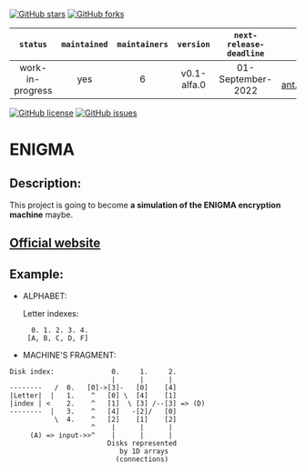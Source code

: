 [![GitHub stars](https://img.shields.io/github/stars/JENOT-ANT/ENIGMA?style=for-the-badge)](https://github.com/JENOT-ANT/ENIGMA/stargazers)
[![GitHub forks](https://img.shields.io/github/forks/JENOT-ANT/ENIGMA?style=for-the-badge)](https://github.com/JENOT-ANT/ENIGMA/network)

| `status`         | `maintained` | `maintainers` | `version`      | `next-release-deadline` | `website`                           |
| :--------------: | :----------: | :-----------: | :------------: | :---------------------: | :---------------------------------: |
| work-in-progress | yes          | 6             |  v0.1-alfa.0   | 01-September-2022       | https://jenot-ant.github.io/ENIGMA/ |

[![GitHub license](https://img.shields.io/github/license/JENOT-ANT/ENIGMA?style=for-the-badge)](https://github.com/JENOT-ANT/ENIGMA/blob/main/LICENSE)
[![GitHub issues](https://img.shields.io/github/issues/JENOT-ANT/ENIGMA?style=for-the-badge)](https://github.com/JENOT-ANT/ENIGMA/issues)

# ENIGMA

## Description:
This project is going to become **a simulation of the ENIGMA encryption machine** maybe.

## [Official website](https://jenot-ant.github.io/ENIGMA/)

## Example:
- ALPHABET:

    Letter indexes:
    ```
      0. 1. 2. 3. 4.
     [A, B, C, D, F]
    ```

- MACHINE'S FRAGMENT:
```
Disk index:              0.     1.     2.
                         |      |      |
--------   /  0.   [0]->[3]-   [0]    [4]
|Letter|  |   1.    ^   [0] \  [4]    [1]
|index | <    2.    ^   [1]  \ [3] /--[3] => (D)
--------  |   3.    ^   [4]   -[2]/   [0]
           \  4.    ^   [2]    [1]    [2]
                    ^    |      |      |
     (A) => input->>^    |      |      |
                        Disks represented
                           by 1D arrays
                          (connections)
```
